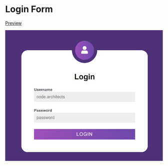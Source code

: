 # Login Form

[Preview](https://code-architects.github.io/login-form/)

![Preview for Simple Login Form](./preview.png)